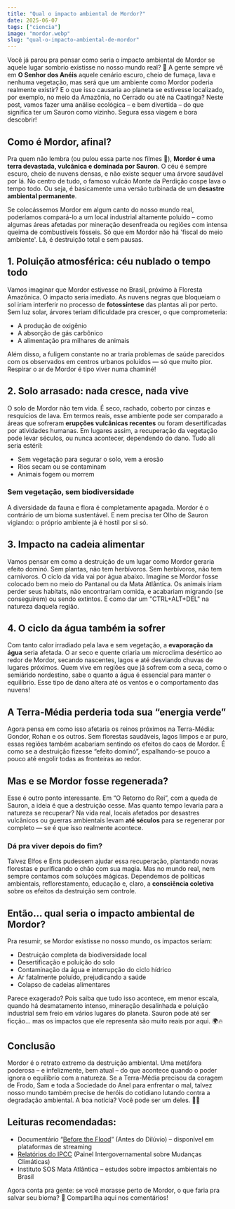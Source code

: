 ```yaml
---
title: "Qual o impacto ambiental de Mordor?"
date: 2025-06-07
tags: ["ciencia"]
image: "mordor.webp"
slug: "qual-o-impacto-ambiental-de-mordor"
---
```


Você já parou pra pensar como seria o impacto ambiental de Mordor se aquele lugar sombrio existisse no nosso mundo real? 🤔 A gente sempre vê em **O Senhor dos Anéis** aquele cenário escuro, cheio de fumaça, lava e nenhuma vegetação, mas será que um ambiente como Mordor poderia realmente existir? E o que isso causaria ao planeta se estivesse localizado, por exemplo, no meio da Amazônia, no Cerrado ou até na Caatinga? Neste post, vamos fazer uma análise ecológica – e bem divertida – do que significa ter um Sauron como vizinho. Segura essa viagem e bora descobrir!

## Como é Mordor, afinal?

Pra quem não lembra (ou pulou essa parte nos filmes 👀), **Mordor é uma terra devastada, vulcânica e dominada por Sauron**. O céu é sempre escuro, cheio de nuvens densas, e não existe sequer uma árvore saudável por lá. No centro de tudo, o famoso vulcão Monte da Perdição cospe lava o tempo todo. Ou seja, é basicamente uma versão turbinada de um **desastre ambiental permanente**.

Se colocássemos Mordor em algum canto do nosso mundo real, poderíamos compará-lo a um local industrial altamente poluído – como algumas áreas afetadas por mineração desenfreada ou regiões com intensa queima de combustíveis fósseis. Só que em Mordor não há 'fiscal do meio ambiente'. Lá, é destruição total e sem pausas.

## 1\. **Poluição atmosférica**: céu nublado o tempo todo

Vamos imaginar que Mordor estivesse no Brasil, próximo à Floresta Amazônica. O impacto seria imediato. As nuvens negras que bloqueiam o sol iriam interferir no processo de **fotossíntese** das plantas ali por perto. Sem luz solar, árvores teriam dificuldade pra crescer, o que comprometeria:

*   A produção de oxigênio
*   A absorção de gás carbônico
*   A alimentação pra milhares de animais

Além disso, a fuligem constante no ar traria problemas de saúde parecidos com os observados em centros urbanos poluídos — só que muito pior. Respirar o ar de Mordor é tipo viver numa chaminé!

## 2\. **Solo arrasado: nada cresce, nada vive**

O solo de Mordor não tem vida. É seco, rachado, coberto por cinzas e resquícios de lava. Em termos reais, esse ambiente pode ser comparado a áreas que sofreram **erupções vulcânicas recentes** ou foram desertificadas por atividades humanas. Em lugares assim, a recuperação da vegetação pode levar séculos, ou nunca acontecer, dependendo do dano. Tudo ali seria estéril:

*   Sem vegetação para segurar o solo, vem a erosão
*   Rios secam ou se contaminam
*   Animais fogem ou morrem

### Sem vegetação, sem biodiversidade

A diversidade da fauna e flora é completamente apagada. Mordor é o contrário de um bioma sustentável. E nem precisa ter Olho de Sauron vigiando: o próprio ambiente já é hostil por si só.

## 3\. **Impacto na cadeia alimentar**

Vamos pensar em como a destruição de um lugar como Mordor geraria efeito dominó. Sem plantas, não tem herbívoros. Sem herbívoros, não tem carnívoros. O ciclo da vida vai por água abaixo. Imagine se Mordor fosse colocado bem no meio do Pantanal ou da Mata Atlântica. Os animais iriam perder seus habitats, não encontrariam comida, e acabariam migrando (se conseguirem) ou sendo extintos. É como dar um "CTRL+ALT+DEL" na natureza daquela região.

## 4\. **O ciclo da água também ia sofrer**

Com tanto calor irradiado pela lava e sem vegetação, a **evaporação da água** seria afetada. O ar seco e quente criaria um microclima desértico ao redor de Mordor, secando nascentes, lagos e até desviando chuvas de lugares próximos. Quem vive em regiões que já sofrem com a seca, como o semiárido nordestino, sabe o quanto a água é essencial para manter o equilíbrio. Esse tipo de dano altera até os ventos e o comportamento das nuvens!

## A Terra-Média perderia toda sua “energia verde”

Agora pensa em como isso afetaria os reinos próximos na Terra-Média: Gondor, Rohan e os outros. Sem florestas saudáveis, lagos limpos e ar puro, essas regiões também acabariam sentindo os efeitos do caos de Mordor. É como se a destruição fizesse “efeito dominó”, espalhando-se pouco a pouco até engolir todas as fronteiras ao redor.

## Mas e se Mordor fosse regenerada?

Esse é outro ponto interessante. Em “O Retorno do Rei”, com a queda de Sauron, a ideia é que a destruição cesse. Mas quanto tempo levaria para a natureza se recuperar? Na vida real, locais afetados por desastres vulcânicos ou guerras ambientais levam **até séculos** para se regenerar por completo — se é que isso realmente acontece.

### Dá pra viver depois do fim?

Talvez Elfos e Ents pudessem ajudar essa recuperação, plantando novas florestas e purificando o chão com sua magia. Mas no mundo real, nem sempre contamos com soluções mágicas. Dependemos de políticas ambientais, reflorestamento, educação e, claro, a **consciência coletiva** sobre os efeitos da destruição sem controle.

## Então... qual seria o impacto ambiental de Mordor?

Pra resumir, se Mordor existisse no nosso mundo, os impactos seriam:

*   Destruição completa da biodiversidade local
*   Desertificação e poluição do solo
*   Contaminação da água e interrupção do ciclo hídrico
*   Ar fatalmente poluído, prejudicando a saúde
*   Colapso de cadeias alimentares

Parece exagerado? Pois saiba que tudo isso acontece, em menor escala, quando há desmatamento intenso, mineração desalinhada e poluição industrial sem freio em vários lugares do planeta. Sauron pode até ser ficção... mas os impactos que ele representa são muito reais por aqui. 🌍🔥

## Conclusão

Mordor é o retrato extremo da destruição ambiental. Uma metáfora poderosa – e infelizmente, bem atual – do que acontece quando o poder ignora o equilíbrio com a natureza. Se a Terra-Média precisou da coragem de Frodo, Sam e toda a Sociedade do Anel para enfrentar o mal, talvez nosso mundo também precise de heróis do cotidiano lutando contra a degradação ambiental. A boa notícia? Você pode ser um deles. 🌱✨

## Leituras recomendadas:

*   Documentário “[Before the Flood](https://youtu.be/zbEnOYtsXHA?si=ZrhahExVULVso6NY)” (Antes do Dilúvio) – disponível em plataformas de streaming
*   [Relatórios do IPCC](https://www.gov.br/mcti/pt-br/acompanhe-o-mcti/sirene/publicacoes/relatorios-do-ipcc) (Painel Intergovernamental sobre Mudanças Climáticas)
*   Instituto SOS Mata Atlântica – estudos sobre impactos ambientais no Brasil

Agora conta pra gente: se você morasse perto de Mordor, o que faria pra salvar seu bioma? 💬 Compartilha aqui nos comentários!